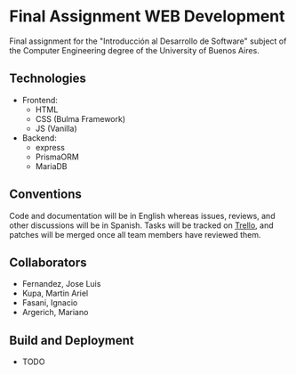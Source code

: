 # Final Assignment WEB Development 
Final assignment for the "Introducción al Desarrollo de Software" subject of the
Computer Engineering degree of the University of Buenos Aires.

## Technologies
* Frontend:
    * HTML
    * CSS (Bulma Framework)
    * JS (Vanilla)
* Backend:
    * express
    * PrismaORM
    * MariaDB

## Conventions
Code and documentation will be in English whereas issues, reviews, and other 
discussions will be in Spanish. Tasks will be tracked on [Trello][1], and 
patches will be merged once all team members have reviewed them.

## Collaborators
* Fernandez, Jose Luis 
* Kupa, Martin Ariel
* Fasani, Ignacio
* Argerich, Mariano

## Build and Deployment
* TODO


[1]: https://trello.com/b/FrVAu7L0/tp2-intro "Trello"